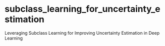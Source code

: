# subclass_learning_for_uncertainty_estimation
Leveraging Subclass Learning for Improving Uncertainty Estimation in Deep Learning
